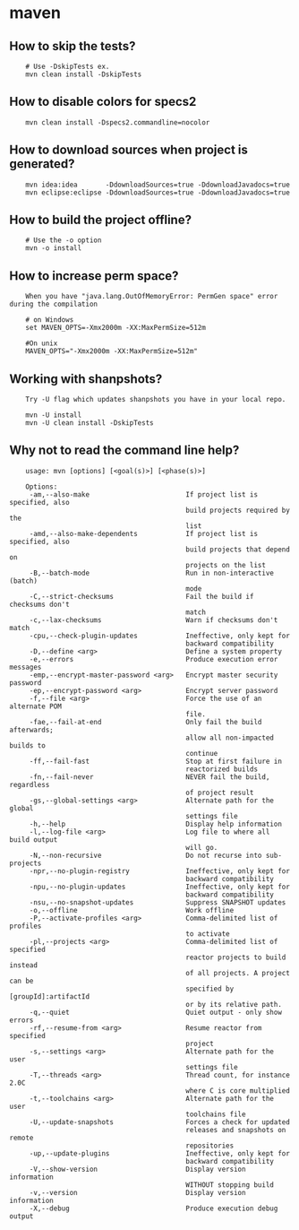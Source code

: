 # maven

## How to skip the tests?

        # Use -DskipTests ex.
        mvn clean install -DskipTests
        
## How to disable colors for specs2

        mvn clean install -Dspecs2.commandline=nocolor

## How to download sources when project is generated?

        mvn idea:idea       -DdownloadSources=true -DdownloadJavadocs=true
        mvn eclipse:eclipse -DdownloadSources=true -DdownloadJavadocs=true

## How to build the project offline?

        # Use the -o option
        mvn -o install


## How to increase perm space?

        When you have "java.lang.OutOfMemoryError: PermGen space" error during the compilation

        # on Windows
        set MAVEN_OPTS=-Xmx2000m -XX:MaxPermSize=512m

        #On unix
        MAVEN_OPTS="-Xmx2000m -XX:MaxPermSize=512m"


## Working with shanpshots?

        Try -U flag which updates shanpshots you have in your local repo.

        mvn -U install
        mvn -U clean install -DskipTests


## Why not to read the command line help?

        usage: mvn [options] [<goal(s)>] [<phase(s)>]

        Options:
         -am,--also-make                        If project list is specified, also
                                                build projects required by the
                                                list
         -amd,--also-make-dependents            If project list is specified, also
                                                build projects that depend on
                                                projects on the list
         -B,--batch-mode                        Run in non-interactive (batch)
                                                mode
         -C,--strict-checksums                  Fail the build if checksums don't
                                                match
         -c,--lax-checksums                     Warn if checksums don't match
         -cpu,--check-plugin-updates            Ineffective, only kept for
                                                backward compatibility
         -D,--define <arg>                      Define a system property
         -e,--errors                            Produce execution error messages
         -emp,--encrypt-master-password <arg>   Encrypt master security password
         -ep,--encrypt-password <arg>           Encrypt server password
         -f,--file <arg>                        Force the use of an alternate POM
                                                file.
         -fae,--fail-at-end                     Only fail the build afterwards;
                                                allow all non-impacted builds to
                                                continue
         -ff,--fail-fast                        Stop at first failure in
                                                reactorized builds
         -fn,--fail-never                       NEVER fail the build, regardless
                                                of project result
         -gs,--global-settings <arg>            Alternate path for the global
                                                settings file
         -h,--help                              Display help information
         -l,--log-file <arg>                    Log file to where all build output
                                                will go.
         -N,--non-recursive                     Do not recurse into sub-projects
         -npr,--no-plugin-registry              Ineffective, only kept for
                                                backward compatibility
         -npu,--no-plugin-updates               Ineffective, only kept for
                                                backward compatibility
         -nsu,--no-snapshot-updates             Suppress SNAPSHOT updates
         -o,--offline                           Work offline
         -P,--activate-profiles <arg>           Comma-delimited list of profiles
                                                to activate
         -pl,--projects <arg>                   Comma-delimited list of specified
                                                reactor projects to build instead
                                                of all projects. A project can be
                                                specified by [groupId]:artifactId
                                                or by its relative path.
         -q,--quiet                             Quiet output - only show errors
         -rf,--resume-from <arg>                Resume reactor from specified
                                                project
         -s,--settings <arg>                    Alternate path for the user
                                                settings file
         -T,--threads <arg>                     Thread count, for instance 2.0C
                                                where C is core multiplied
         -t,--toolchains <arg>                  Alternate path for the user
                                                toolchains file
         -U,--update-snapshots                  Forces a check for updated
                                                releases and snapshots on remote
                                                repositories
         -up,--update-plugins                   Ineffective, only kept for
                                                backward compatibility
         -V,--show-version                      Display version information
                                                WITHOUT stopping build
         -v,--version                           Display version information
         -X,--debug                             Produce execution debug output
